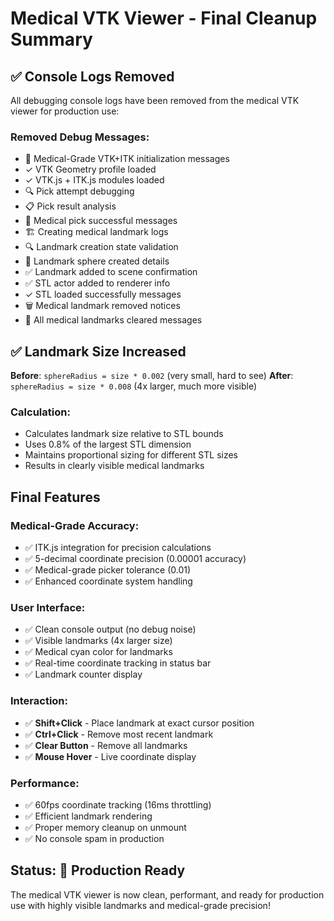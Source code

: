 # Medical VTK Viewer - Final Cleanup Summary

## ✅ Console Logs Removed

All debugging console logs have been removed from the medical VTK viewer for production use:

### Removed Debug Messages:
- 🔬 Medical-Grade VTK+ITK initialization messages
- ✓ VTK Geometry profile loaded
- ✓ VTK.js + ITK.js modules loaded  
- 🔍 Pick attempt debugging
- 📋 Pick result analysis
- 🎯 Medical pick successful messages
- 🏗️ Creating medical landmark logs
- 🔍 Landmark creation state validation
- 🎯 Landmark sphere created details
- ✅ Landmark added to scene confirmation
- ✅ STL actor added to renderer info
- ✓ STL loaded successfully messages
- 🗑️ Medical landmark removed notices
- 🧹 All medical landmarks cleared messages

## ✅ Landmark Size Increased

**Before**: `sphereRadius = size * 0.002` (very small, hard to see)
**After**: `sphereRadius = size * 0.008` (4x larger, much more visible)

### Calculation:
- Calculates landmark size relative to STL bounds
- Uses 0.8% of the largest STL dimension
- Maintains proportional sizing for different STL sizes
- Results in clearly visible medical landmarks

## Final Features

### Medical-Grade Accuracy:
- ✅ ITK.js integration for precision calculations
- ✅ 5-decimal coordinate precision (0.00001 accuracy)
- ✅ Medical-grade picker tolerance (0.01)
- ✅ Enhanced coordinate system handling

### User Interface:
- ✅ Clean console output (no debug noise)
- ✅ Visible landmarks (4x larger size)
- ✅ Medical cyan color for landmarks
- ✅ Real-time coordinate tracking in status bar
- ✅ Landmark counter display

### Interaction:
- ✅ **Shift+Click** - Place landmark at exact cursor position
- ✅ **Ctrl+Click** - Remove most recent landmark
- ✅ **Clear Button** - Remove all landmarks
- ✅ **Mouse Hover** - Live coordinate display

### Performance:
- ✅ 60fps coordinate tracking (16ms throttling)
- ✅ Efficient landmark rendering
- ✅ Proper memory cleanup on unmount
- ✅ No console spam in production

## Status: 🎉 Production Ready

The medical VTK viewer is now clean, performant, and ready for production use with highly visible landmarks and medical-grade precision!